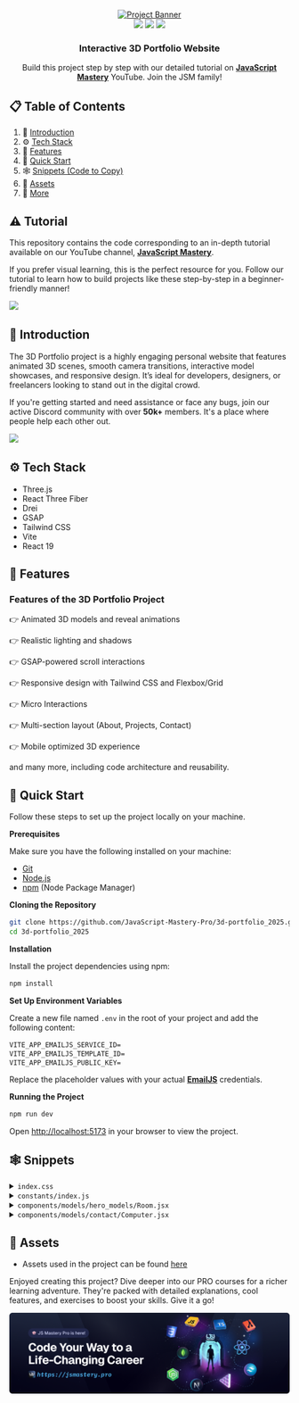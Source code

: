 <div align="center">
  <br />
    <a href="" target="_blank">
      <img src="public/images/readme.png" alt="Project Banner">
    </a>
  <br />

  <div>
    <img src="https://img.shields.io/badge/-Three.js-black?style=for-the-badge&logo=three.js&logoColor=white" />
    <img src="https://img.shields.io/badge/-GSAP-88CE02?style=for-the-badge&logo=greensock&logoColor=white" />
    <img src="https://img.shields.io/badge/-Tailwind_CSS-38B2AC?style=for-the-badge&logo=tailwind-css&logoColor=white" />
  </div>

  <h3 align="center">Interactive 3D Portfolio Website</h3>

   <div align="center">
     Build this project step by step with our detailed tutorial on <a href="https://www.youtube.com/@javascriptmastery/videos" target="_blank"><b>JavaScript Mastery</b></a> YouTube. Join the JSM family!
    </div>
</div>

## 📋 <a name="table">Table of Contents</a>

1. 🤖 [Introduction](#introduction)
2. ⚙️ [Tech Stack](#tech-stack)
3. 🔋 [Features](#features)
4. 🤸 [Quick Start](#quick-start)
5. 🕸️ [Snippets (Code to Copy)](#snippets)
6. 🔗 [Assets](#links)
7. 🚀 [More](#more)

## ⚠️ Tutorial

This repository contains the code corresponding to an in-depth tutorial available on our YouTube channel, <a href="https://www.youtube.com/@javascriptmastery/videos" target="_blank"><b>JavaScript Mastery</b></a>.

If you prefer visual learning, this is the perfect resource for you. Follow our tutorial to learn how to build projects like these step-by-step in a beginner-friendly manner!

<a href="" target="_blank"><img src="https://github.com/sujatagunale/EasyRead/assets/151519281/1736fca5-a031-4854-8c09-bc110e3bc16d" /></a>

## <a name="introduction">🤖 Introduction</a>

The 3D Portfolio project is a highly engaging personal website that features animated 3D scenes, smooth camera transitions, interactive model showcases, and responsive design. It’s ideal for developers, designers, or freelancers looking to stand out in the digital crowd.

If you're getting started and need assistance or face any bugs, join our active Discord community with over **50k+** members. It's a place where people help each other out.

<a href="https://discord.com/invite/n6EdbFJ" target="_blank"><img src="https://github.com/sujatagunale/EasyRead/assets/151519281/618f4872-1e10-42da-8213-1d69e486d02e" /></a>

## <a name="tech-stack">⚙️ Tech Stack</a>

- Three.js
- React Three Fiber
- Drei
- GSAP
- Tailwind CSS
- Vite
- React 19

## <a name="features">🔋 Features</a>

### Features of the 3D Portfolio Project

👉 Animated 3D models and reveal animations

👉 Realistic lighting and shadows

👉 GSAP-powered scroll interactions

👉 Responsive design with Tailwind CSS and Flexbox/Grid

👉 Micro Interactions

👉 Multi-section layout (About, Projects, Contact)

👉 Mobile optimized 3D experience

and many more, including code architecture and reusability.

## <a name="quick-start">🤸 Quick Start</a>

Follow these steps to set up the project locally on your machine.

**Prerequisites**

Make sure you have the following installed on your machine:

- [Git](https://git-scm.com/)
- [Node.js](https://nodejs.org/en)
- [npm](https://www.npmjs.com/) (Node Package Manager)

**Cloning the Repository**

```bash
git clone https://github.com/JavaScript-Mastery-Pro/3d-portfolio_2025.git
cd 3d-portfolio_2025
```

**Installation**

Install the project dependencies using npm:

```bash
npm install
```

**Set Up Environment Variables**

Create a new file named `.env` in the root of your project and add the following content:

```env
VITE_APP_EMAILJS_SERVICE_ID=
VITE_APP_EMAILJS_TEMPLATE_ID=
VITE_APP_EMAILJS_PUBLIC_KEY=
```

Replace the placeholder values with your actual **[EmailJS](https://www.emailjs.com/)** credentials.

**Running the Project**

```bash
npm run dev
```

Open [http://localhost:5173](http://localhost:5173/) in your browser to view the project.

## <a name="snippets">🕸️ Snippets</a>

<details>
<summary><code>index.css</code></summary>

```css
@import url("https://fonts.googleapis.com/css2?family=Mona+Sans:ital,wght@0,200..900;1,200..900&display=swap");
@import "tailwindcss";

:root {
  --gradient: radial-gradient(circle, #e5e5e5 0%, #fff 100%);
}

html,
body {
  width: 100dvw;
  overflow-x: hidden;
  background-color: black;
  color: white;
  scroll-behavior: smooth;
  font-family: "Mona Sans", sans-serif;
}

section {
  width: 100dvw;
}

@theme {
  --font-sans: "Mona Sans", sans-serif;
  --color-white-50: #d9ecff;
  --color-black-50: #1c1c21;
  --color-black-100: #0e0e10;
  --color-black-200: #282732;
  --color-blue-50: #839cb5;
  --color-blue-100: #2d2d38;
}

@layer utilities {
  .flex-center {
    @apply flex justify-center items-center;
  }
  .flex-col-center {
    @apply flex flex-col justify-center items-center;
  }
}

@layer components {
  .padding-x {
    @apply px-5 md:px-10;
  }

  .padding-x-lg {
    @apply px-5 md:px-20;
  }

  .section-padding {
    @apply px-5 md:px-10 md:mt-40 mt-20;
  }

  .mt-responsive {
    @apply xl:mt-20 md:mt-0 mt-40;
  }

  /* General Grids */
  .grid-base {
    @apply grid grid-cols-1;
  }

  .grid-2-cols {
    @apply grid grid-cols-1 md:grid-cols-2 gap-6;
  }

  .grid-3-cols {
    @apply grid grid-cols-1 md:grid-cols-2 xl:grid-cols-3 gap-6;
  }

  .grid-3-cols-md-tight {
    @apply grid grid-cols-1 md:grid-cols-3 gap-5 md:gap-0;
  }

  .grid-4-cols {
    @apply grid grid-cols-1 md:grid-cols-2 xl:grid-cols-4 gap-7;
  }

  .grid-12-cols {
    @apply grid grid-cols-1 xl:grid-cols-12 gap-10;
  }

  .hero-layout {
    @apply relative z-10 xl:mt-20 mt-32 md:h-dvh h-[80vh] flex xl:items-center items-start justify-center;
  }

  .hero-text {
    @apply flex flex-col justify-center md:text-[60px] text-[30px] font-semibold relative z-10 pointer-events-none;
    img {
      @apply size-8 md:size-10 object-contain;
    }
    .slide {
      @apply absolute pt-0 px-2 md:px-5 py-[30px] h-[48px] md:h-[78px] md:translate-y-1 translate-y-0 overflow-hidden;
    }
  }

  .hero-badge {
    @apply bg-black-200 py-2 px-4 rounded-full w-fit text-sm md:text-base text-nowrap;
  }

  .hero-3d-layout {
    @apply xl:w-[70%] w-full h-full min-h-[50vh] absolute xl:-top-20 top-24 xl:-right-20 right-0;
  }

  .navbar {
    @apply fixed w-full left-1/2 py-5 px-5 md:px-20 -translate-x-1/2 z-[100] transition-all duration-300 ease-in-out;

    &.scrolled {
      @apply top-0 bg-black;
    }

    &.not-scrolled {
      @apply md:top-10 top-0 bg-transparent;
    }

    .inner {
      @apply mx-auto flex items-center justify-between;
    }

    .logo {
      @apply text-white-50 text-xl md:text-2xl font-semibold transition-transform duration-300 hover:scale-105;
    }

    nav.desktop {
      @apply hidden lg:flex items-center;

      ul {
        @apply flex space-x-8;

        li {
          @apply text-white-50 relative;

          span {
            @apply transition-colors duration-300 hover:text-white;
          }

          .underline {
            @apply absolute -bottom-1 left-0 w-0 h-0.5 bg-white transition-all duration-300 group-hover:w-full;
          }
        }
      }
    }

    .contact-btn {
      @apply flex;

      .inner {
        @apply px-5 py-2 rounded-lg bg-white text-black group-hover:bg-black-50 transition-colors duration-300;

        span {
          @apply group-hover:text-white transition-colors duration-300;
        }
      }
    }
  }

  .app-showcase {
    @apply w-full mt-20 px-5 md:px-20 py-10 md:py-20 flex items-center justify-center;

    .showcaselayout {
      @apply flex xl:flex-row flex-col gap-10 justify-between;
    }

    .first-project-wrapper {
      @apply h-full flex flex-col justify-between xl:w-[60%];

      .image-wrapper {
        @apply xl:h-[70vh] md:h-[50vh] h-96 relative;

        img {
          @apply w-full h-full object-cover rounded-xl absolute inset-0;
        }
      }

      .text-content {
        @apply space-y-5 mt-5;

        .badges {
          @apply flex gap-2 mb-4;
        }

        h2 {
          @apply text-2xl md:text-3xl lg:text-4xl font-bold;
        }
      }
    }

    .project-list-wrapper {
      @apply flex md:flex-row flex-col xl:flex-col gap-10 xl:w-[40%];

      .image-wrapper {
        @apply xl:h-[37vh] md:h-52 lg:h-72 h-64 relative rounded-xl xl:px-5 2xl:px-12 py-0;
      }

      img {
        @apply w-full h-full object-contain rounded-xl;
      }

      h2 {
        @apply text-lg md:text-xl lg:text-2xl font-semibold mt-5;
      }
    }
  }

  .cta-wrapper {
    @apply relative z-20 cursor-pointer;
  }

  .cta-button {
    @apply px-4 py-4 rounded-lg bg-black-200 flex justify-center items-center relative cursor-pointer overflow-hidden;

    .bg-circle {
      @apply absolute -right-10 origin-center top-1/2 -translate-y-1/2 
        w-[120%] h-[120%] group-hover:size-10 group-hover:right-10
        rounded-full bg-white-50 transition-all duration-500;
    }

    .text {
      @apply uppercase md:text-lg text-black transition-all duration-500
        group-hover:text-white-50 group-hover:-translate-x-5 xl:translate-x-0 -translate-x-5;
    }

    .arrow-wrapper {
      @apply group-hover:bg-white-50 size-10 rounded-full absolute right-10 top-1/2 
        -translate-y-1/2 flex justify-center items-center overflow-hidden;

      img {
        @apply size-5 xl:-translate-y-32 translate-y-0 animate-bounce group-hover:translate-y-0 transition-all duration-500;
      }
    }
  }

  .card-border {
    @apply border border-black-50 bg-black-100;
  }

  .marquee-item {
    @apply md:w-40 w-32;
  }

  .timeline-wrapper {
    @apply absolute top-0 xl:left-[35.5vw] md:left-10 left-5 h-full flex justify-center;
  }

  .timeline {
    @apply absolute z-30 h-[110%] -top-10 w-14 md:w-28 bg-black;
  }

  .timeline-logo {
    @apply md:size-20 size-10 flex-none rounded-full flex justify-center items-center md:-translate-y-7 border border-black-50 bg-black-100;
  }

  .exp-card-wrapper {
    @apply flex flex-col-reverse xl:flex-row xl:gap-20 gap-10 justify-between;
  }

  .gradient-edge {
    @apply w-36 h-full absolute bottom-0 z-20;
  }

  .tech-card-animated-bg {
    @apply absolute left-0 bottom-[-100%] w-full h-full bg-[#2D3240] group-hover:bottom-0 transition-all duration-700;
  }

  .tech-card-content {
    @apply flex flex-col md:justify-center items-center xl:gap-5 xl:h-[50vh] overflow-hidden relative z-10 group-hover:cursor-grab;

    & p {
      @apply text-lg 2xl:text-2xl pb-5 xl:pb-0 font-semibold text-white-50 text-center;
    }
  }

  .tech-grid {
    @apply grid xl:grid-cols-5 md:grid-cols-3 grid-cols-1 xl:gap-16 md:gap-10 gap-5 mt-16;
  }

  .tech-icon-wrapper {
    @apply flex justify-center items-center w-52 h-60 relative;
  }

  form {
    label {
      @apply block text-white-50 mb-2;
    }

    input,
    textarea {
      @apply w-full px-4 py-4 md:text-base text-sm placeholder:text-blue-50 bg-blue-100 rounded-md;
    }

    a {
      @apply w-full py-4 bg-white text-black font-semibold rounded-md flex justify-center items-center gap-2;

      img {
        @apply inline-block;
      }
    }
  }

  .footer {
    @apply my-10 md:mt-20 mt-10 text-white-50 px-5 md:px-20 xl:px-20 flex items-center justify-center;

    .footer-container {
      @apply grid grid-cols-1 md:grid-cols-3 gap-5 md:gap-0 w-full;
    }

    p {
      @apply text-center md:text-start cursor-pointer;
    }

    .socials {
      @apply flex items-center justify-center gap-5;

      .icon {
        @apply border border-black-50 bg-black-100 flex justify-center items-center rounded-xl size-10 md:size-12 cursor-pointer transition-all duration-500 hover:bg-black-50;
      }

      img {
        @apply inline-block;
      }
    }
  }
}

/* Hero text slider starts */
.slide {
  display: inline-block;
  flex-direction: column;
  transition: all cubic-bezier(0.71, 0.03, 0.34, 1);
}

.wrapper {
  display: flex;
  flex-direction: column;
  animation: wordSlider 21s infinite cubic-bezier(0.9, 0.01, 0.3, 0.99);
}

@keyframes wordSlider {
  0% {
    transform: translateY(0.5%);
  }
  12.5% {
    transform: translateY(-12.5%);
  }
  25% {
    transform: translateY(-25%);
  }
  37.5% {
    transform: translateY(-37.5%);
  }
  50% {
    transform: translateY(-50%);
  }
  62.5% {
    transform: translateY(-62.5%);
  }
  75% {
    transform: translateY(-75%);
  }
  87.5% {
    transform: translateY(-87.5%);
  }
}

/* Hero Text slider ends */

.gradient-line {
  width: 2px;
  background: linear-gradient(
    0deg,
    rgba(69, 222, 196, 0) 0%,
    #62e0ff 25%,
    #52aeff 37.51%,
    #fd5c79 62.83%,
    #6d45ce 92.91%
  );
}

.gradient-edge:nth-of-type(1) {
  left: 0;
  background: rgb(0, 0, 0);
  background: linear-gradient(
    90deg,
    rgba(0, 0, 0, 1) 0%,
    rgba(255, 255, 255, 0) 100%
  );
}
.gradient-edge:nth-of-type(2) {
  right: 0;
  background: linear-gradient(
    -90deg,
    rgba(0, 0, 0, 1) 0%,
    rgba(255, 255, 255, 0) 100%
  );
}

/* marquee */
.marquee {
  width: 100dvw;
  overflow: hidden;
  position: relative;
}
.marquee-box {
  display: flex;
  align-items: center;
  width: 200%;
  height: 100%;
  position: absolute;
  overflow: hidden;
  animation: marquee 60s linear infinite;
}
.marquee-item {
  float: left;
}
@keyframes marquee {
  0% {
    left: 0;
  }
  100% {
    left: -100%;
  }
}
/* marquee end */

.card {
  --start: 0;
  position: relative;
  z-index: 40;
  overflow: hidden;
  transition: border-color 1s ease-in-out;
}

.card::before {
  position: absolute;
  content: "";
  width: 100%;
  height: 100%;
  left: 50%;
  top: 50%;
  transform: translate(-50%, -50%);
  border-radius: 12px;
  border: 2px solid transparent;
  background: var(--gradient);
  background-attachment: fixed;
  mask: linear-gradient(#0000, #0000), conic-gradient(from calc((
              var(--start) - 15
            ) * 1deg), #ffffff1f 0deg, white, #ffffff00 100deg);
  mask-composite: intersect;
  mask-clip: padding-box, border-box;
  opacity: 0;
  transition: 0.5s ease;
}

.glow {
  pointer-events: none;
  position: absolute;
  width: 100%;
  height: 100%;
  left: 50%;
  top: 50%;
  transform: translate(-50%, -50%);
  filter: blur(10px);
  filter: saturate(200);
}

.card:hover::before {
  opacity: 1;
}
```

</details>

<details>
<summary><code>constants/index.js</code></summary>

```js
const navLinks = [
  {
    name: "Work",
    link: "#work",
  },
  {
    name: "Experience",
    link: "#experience",
  },
  {
    name: "Skills",
    link: "#skills",
  },
  {
    name: "Testimonials",
    link: "#testimonials",
  },
];

const words = [
  { text: "Ideas", imgPath: "/images/ideas.svg" },
  { text: "Concepts", imgPath: "/images/concepts.svg" },
  { text: "Designs", imgPath: "/images/designs.svg" },
  { text: "Code", imgPath: "/images/code.svg" },
  { text: "Ideas", imgPath: "/images/ideas.svg" },
  { text: "Concepts", imgPath: "/images/concepts.svg" },
  { text: "Designs", imgPath: "/images/designs.svg" },
  { text: "Code", imgPath: "/images/code.svg" },
];

const counterItems = [
  { value: 15, suffix: "+", label: "Years of Experience" },
  { value: 200, suffix: "+", label: "Satisfied Clients" },
  { value: 108, suffix: "+", label: "Completed Projects" },
  { value: 90, suffix: "%", label: "Client Retention Rate" },
];

const logoIconsList = [
  {
    imgPath: "/images/logos/company-logo-1.png",
  },
  {
    imgPath: "/images/logos/company-logo-2.png",
  },
  {
    imgPath: "/images/logos/company-logo-3.png",
  },
  {
    imgPath: "/images/logos/company-logo-4.png",
  },
  {
    imgPath: "/images/logos/company-logo-5.png",
  },
  {
    imgPath: "/images/logos/company-logo-6.png",
  },
  {
    imgPath: "/images/logos/company-logo-7.png",
  },
  {
    imgPath: "/images/logos/company-logo-8.png",
  },
  {
    imgPath: "/images/logos/company-logo-9.png",
  },
  {
    imgPath: "/images/logos/company-logo-10.png",
  },
  {
    imgPath: "/images/logos/company-logo-11.png",
  },
];

const abilities = [
  {
    imgPath: "/images/seo.png",
    title: "Quality Focus",
    desc: "Delivering high-quality results while maintaining attention to every detail.",
  },
  {
    imgPath: "/images/chat.png",
    title: "Reliable Communication",
    desc: "Keeping you updated at every step to ensure transparency and clarity.",
  },
  {
    imgPath: "/images/time.png",
    title: "On-Time Delivery",
    desc: "Making sure projects are completed on schedule, with quality & attention to detail.",
  },
];

const techStackImgs = [
  {
    name: "React Developer",
    imgPath: "/images/logos/react.png",
  },
  {
    name: "Python Developer",
    imgPath: "/images/logos/python.svg",
  },
  {
    name: "Backend Developer",
    imgPath: "/images/logos/node.png",
  },
  {
    name: "Interactive Developer",
    imgPath: "/images/logos/three.png",
  },
  {
    name: "Project Manager",
    imgPath: "/images/logos/git.svg",
  },
];

const techStackIcons = [
  {
    name: "React Developer",
    modelPath: "/models/react_logo-transformed.glb",
    scale: 1,
    rotation: [0, 0, 0],
  },
  {
    name: "Python Developer",
    modelPath: "/models/python-transformed.glb",
    scale: 0.8,
    rotation: [0, 0, 0],
  },
  {
    name: "Backend Developer",
    modelPath: "/models/node-transformed.glb",
    scale: 5,
    rotation: [0, -Math.PI / 2, 0],
  },
  {
    name: "Interactive Developer",
    modelPath: "/models/three.js-transformed.glb",
    scale: 0.05,
    rotation: [0, 0, 0],
  },
  {
    name: "Project Manager",
    modelPath: "/models/git-svg-transformed.glb",
    scale: 0.05,
    rotation: [0, -Math.PI / 4, 0],
  },
];

const expCards = [
  {
    review:
      "Adrian brought creativity and technical expertise to the team, significantly improving our frontend performance. His work has been invaluable in delivering faster experiences.",
    imgPath: "/images/exp1.png",
    logoPath: "/images/logo1.png",
    title: "Frontend Developer",
    date: "January 2023 - Present",
    responsibilities: [
      "Developed and maintained user-facing features for the Hostinger website.",
      "Collaborated closely with UI/UX designers to ensure seamless user experiences.",
      "Optimized web applications for maximum speed and scalability.",
    ],
  },
  {
    review:
      "Adrian’s contributions to Docker's web applications have been outstanding. He approaches challenges with a problem-solving mindset.",
    imgPath: "/images/exp2.png",
    logoPath: "/images/logo2.png",
    title: "Full Stack Developer",
    date: "June 2020 - December 2023",
    responsibilities: [
      "Led the development of Docker's web applications, focusing on scalability.",
      "Worked with backend engineers to integrate APIs seamlessly with the frontend.",
      "Contributed to open-source projects that were used with the Docker ecosystem.",
    ],
  },
  {
    review:
      "Adrian’s work on Appwrite’s mobile app brought a high level of quality and efficiency. He delivered solutions that enhanced our mobile experience & meet our product goals.",
    imgPath: "/images/exp3.png",
    logoPath: "/images/logo3.png",
    title: "React Native Developer",
    date: "March 2019 - May 2020",
    responsibilities: [
      "Built cross-platform mobile apps using React Native, integrating with Appwrite's backend services.",
      "Improved app performance and user experience through code optimization and testing.",
      "Coordinated with the product team to implement features based on feedback.",
    ],
  },
];

const expLogos = [
  {
    name: "logo1",
    imgPath: "/images/logo1.png",
  },
  {
    name: "logo2",
    imgPath: "/images/logo2.png",
  },
  {
    name: "logo3",
    imgPath: "/images/logo3.png",
  },
];

const testimonials = [
  {
    name: "Esther Howard",
    mentions: "@estherhoward",
    review:
      "I can’t say enough good things about Adrian. He was able to take our complex project requirements and turn them into a seamless, functional website. His problem-solving abilities are outstanding.",
    imgPath: "/images/client1.png",
  },
  {
    name: "Wade Warren",
    mentions: "@wadewarren",
    review:
      "Working with Adrian was a fantastic experience. He transformed our outdated website into a modern, user-friendly platform. His attention to detail and commitment to quality are unmatched. Highly recommend him for any web dev projects.",
    imgPath: "/images/client3.png",
  },
  {
    name: "Guy Hawkins",
    mentions: "@guyhawkins",
    review:
      "Collaborating with Adrian was an absolute pleasure. His professionalism, promptness, and dedication to delivering exceptional results were evident throughout our project. Adrian's enthusiasm for every facet of development truly stands out. If you're seeking to elevate your website and elevate your brand, Adrian is the ideal partner.",
    imgPath: "/images/client2.png",
  },
  {
    name: "Marvin McKinney",
    mentions: "@marvinmckinney",
    review:
      "Adrian was a pleasure to work with. He turned our outdated website into a fresh, intuitive platform that’s both modern and easy to navigate. Fantastic work overall.",
    imgPath: "/images/client5.png",
  },
  {
    name: "Floyd Miles",
    mentions: "@floydmiles",
    review:
      "Adrian’s expertise in web development is truly impressive. He delivered a robust and scalable solution for our e-commerce site, and our online sales have significantly increased since the launch. He’s a true professional!",
    imgPath: "/images/client4.png",
  },
  {
    name: "Albert Flores",
    mentions: "@albertflores",
    review:
      "Adrian was a pleasure to work with. He understood our requirements perfectly and delivered a website that exceeded our expectations. His skills in both frontend and backend dev are top-notch.",
    imgPath: "/images/client6.png",
  },
];

const socialImgs = [
  {
    name: "insta",
    url: "https://www.instagram.com/",
    imgPath: "/images/insta.png",
  },
  {
    name: "fb",
    url: "https://www.facebook.com/",
    imgPath: "/images/fb.png",
  },
  {
    name: "x",
    url: "https://www.x.com/",
    imgPath: "/images/x.png",
  },
  {
    name: "linkedin",
    url: "https://www.linkedin.com/",
    imgPath: "/images/linkedin.png",
  },
];

export {
  words,
  abilities,
  logoIconsList,
  counterItems,
  expCards,
  expLogos,
  testimonials,
  socialImgs,
  techStackIcons,
  techStackImgs,
  navLinks,
};
```

</details>

<details>
<summary><code>components/models/hero_models/Room.jsx</code></summary>

```jsx
/*
Auto-generated by: https://github.com/pmndrs/gltfjsx
Command: npx gltfjsx@6.5.3 optimized-room.glb 
*/

import React, { useRef } from "react";
import { useGLTF, useTexture } from "@react-three/drei";
import { EffectComposer, SelectiveBloom } from "@react-three/postprocessing";
import { BlendFunction } from "postprocessing";
import * as THREE from "three";

export function Room(props) {
  const { nodes, materials } = useGLTF("/models/optimized-room.glb");
  const screensRef = useRef();
  const matcapTexture = useTexture("/images/textures/mat1.png");

  const curtainMaterial = new THREE.MeshPhongMaterial({
    color: "#d90429",
  });

  const bodyMaterial = new THREE.MeshPhongMaterial({
    map: matcapTexture,
  });

  const tableMaterial = new THREE.MeshPhongMaterial({
    color: "#582f0e",
  });

  const radiatorMaterial = new THREE.MeshPhongMaterial({
    color: "#fff",
  });

  const compMaterial = new THREE.MeshStandardMaterial({
    color: "#fff",
  });

  const pillowMaterial = new THREE.MeshPhongMaterial({
    color: "#8338ec",
  });

  const chairMaterial = new THREE.MeshPhongMaterial({
    color: "#000",
  });

  return (
    <group {...props} dispose={null}>
      <EffectComposer>
        <SelectiveBloom
          selection={screensRef}
          intensity={1.5} // Strength of the bloom
          luminanceThreshold={0.2} // Minimum luminance needed
          luminanceSmoothing={0.9} // Smooth transition
          blendFunction={BlendFunction.ADD} // How it blends
        />
      </EffectComposer>
      <mesh
        geometry={nodes._________6_blinn1_0.geometry}
        material={curtainMaterial}
      />
      <mesh geometry={nodes.body1_blinn1_0.geometry} material={bodyMaterial} />
      <mesh geometry={nodes.cabin_blinn1_0.geometry} material={tableMaterial} />
      <mesh
        geometry={nodes.chair_body_blinn1_0.geometry}
        material={chairMaterial}
      />
      <mesh geometry={nodes.comp_blinn1_0.geometry} material={compMaterial} />
      <mesh
        ref={screensRef}
        geometry={nodes.emis_lambert1_0.geometry}
        material={materials.lambert1}
      />
      <mesh
        geometry={nodes.handls_blinn1_0.geometry}
        material={materials.blinn1}
      />
      <mesh
        geometry={nodes.keyboard_blinn1_0.geometry}
        material={materials.blinn1}
      />
      <mesh
        geometry={nodes.kovrik_blinn1_0.geometry}
        material={materials.blinn1}
      />
      <mesh
        geometry={nodes.lamp_bl_blinn1_0.geometry}
        material={materials.blinn1}
      />
      <mesh
        geometry={nodes.lamp_white_blinn1_0.geometry}
        material={materials.blinn1}
      />
      <mesh
        geometry={nodes.miuse_blinn1_0.geometry}
        material={materials.blinn1}
      />
      <mesh
        geometry={nodes.monitor2_blinn1_0.geometry}
        material={materials.blinn1}
      />
      <mesh
        geometry={nodes.monitor3_blinn1_0.geometry}
        material={materials.blinn1}
      />
      <mesh
        geometry={nodes.pCylinder5_blinn1_0.geometry}
        material={materials.blinn1}
      />
      <mesh
        geometry={nodes.pillows_blinn1_0.geometry}
        material={pillowMaterial}
      />
      <mesh
        geometry={nodes.polySurface53_blinn1_0.geometry}
        material={materials.blinn1}
      />
      <mesh
        geometry={nodes.radiator_blinn1_0.geometry}
        material={radiatorMaterial}
      />
      <mesh
        geometry={nodes.radiator_blinn1_0001.geometry}
        material={materials.blinn1}
      />
      <mesh
        geometry={nodes.railing_blinn1_0.geometry}
        material={materials.blinn1}
      />
      <mesh
        geometry={nodes.red_bttns_blinn1_0.geometry}
        material={materials.blinn1}
      />
      <mesh
        geometry={nodes.red_vac_blinn1_0.geometry}
        material={materials.blinn1}
      />
      <mesh
        geometry={nodes.stylus_blinn1_0.geometry}
        material={materials.blinn1}
      />
      <mesh geometry={nodes.table_blinn1_0.geometry} material={tableMaterial} />
      <mesh
        geometry={nodes.tablet_blinn1_0.geometry}
        material={materials.blinn1}
      />
      <mesh
        geometry={nodes.triangle_blinn1_0.geometry}
        material={materials.blinn1}
      />
      <mesh
        geometry={nodes.vac_black_blinn1_0.geometry}
        material={materials.blinn1}
      />
      <mesh
        geometry={nodes.vacuum1_blinn1_0.geometry}
        material={materials.blinn1}
      />
      <mesh
        geometry={nodes.vacuumgrey_blinn1_0.geometry}
        material={materials.blinn1}
      />
      <mesh
        geometry={nodes.vires_blinn1_0.geometry}
        material={materials.blinn1}
      />
      <mesh
        geometry={nodes.window_blinn1_0.geometry}
        material={materials.blinn1}
      />
      <mesh
        geometry={nodes.window4_phong1_0.geometry}
        material={materials.phong1}
      />
    </group>
  );
}

useGLTF.preload("/models/optimized-room.glb");
```

</details>

<details>
<summary><code>components/models/contact/Computer.jsx</code></summary>

```jsx
import { useGLTF } from "@react-three/drei";

export function Computer(props) {
  const { nodes, materials } = useGLTF(
    "/models/computer-optimized-transformed.glb"
  );

  return (
    <group {...props} dispose={null}>
      <group position={[-4.005, 67.549, 58.539]}>
        <mesh
          castShadow
          receiveShadow
          geometry={nodes.Cube000_ComputerDesk_0001_1.geometry}
          material={materials["ComputerDesk.001"]}
        />
        <mesh
          castShadow
          receiveShadow
          geometry={nodes.Cube000_ComputerDesk_0001_2.geometry}
          material={materials["FloppyDisk.001"]}
        />
      </group>
    </group>
  );
}

useGLTF.preload("/models/computer-optimized-transformed.glb");

export default Computer;
```

</details>

## <a name="links">🔗 Assets</a>

- Assets used in the project can be found [here](https://drive.google.com/drive/folders/1Z-ovENYzzTQ-MEnNWyLpdPH2Bkv0M1ti)

Enjoyed creating this project? Dive deeper into our PRO courses for a richer learning adventure. They're packed with
detailed explanations, cool features, and exercises to boost your skills. Give it a go!

<a href="https://beta.jsmastery.pro/" target="_blank">
  <img src="public/images/readme-bottom.png" alt="Project Banner">
</a>
